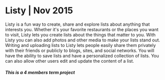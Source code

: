 # Listy | Nov 2015
Listy is a fun way to create, share and explore lists about anything that interests you. Whether it's your favorite restaurants or the places you want to visit, Listy lets you create lists about the things that matter to you. With Listy you can also add photos and other media to make your lists stand out. 
Writing and uploading lists to Listy lets people easily share them privately with their friends or publicly to blogs, sites, and social networks. You will
have the ability to save lists and have a personalized collection of lists. You can also
allow other users edit and update the content of a list.

##### This is a 4 members term project 
